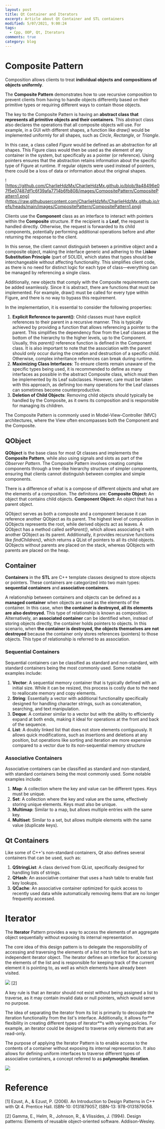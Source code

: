```yaml
---
layout: post
title: Qt Container and Iterators
excerpt: Article about Qt Container and STL containers
modified: 5/07/2021, 9:00:24
tags:
  - Cpp, OOP, Qt, Iterators
comments: true
category: blog
---
```

# Composite Pattern 
Composition allows clients to treat **individual objects and compositions of objects uniformly**.

The **Composite Pattern** demonstrates how to use recursive composition to prevent clients from having to handle objects differently based on their primitive types or requiring different ways to contain those objects.

The key to the Composite Pattern is having an **abstract class that represents all primitive objects and their containers**. This abstract class also declares the operations that all composite objects will use. For example, in a GUI with different shapes, a function like _draw()_ would be implemented uniformly for all shapes, such as _Circle_, _Rectangle_, or _Triangle_.

In this case, a class called _Figure_ would be defined as an abstraction for all shapes. This Figure class would then be used as the element of any container in the system, but specifically as a pointer (or reference). Using pointers ensures that the abstraction retains information about the specific type of Figure at runtime. If regular objects were used instead of pointers, there could be a loss of data or information about the original shapes.

![https://github.com/CharlieHdzMx/CharlieHdzMx.github.io/blob/9a48496e07f5e07487df1c6f39afa7714b6fb808/images/CompositePattern/CompositePattern1.png](https://raw.githubusercontent.com/CharlieHdzMx/CharlieHdzMx.github.io/refs/heads/main/images/CompositePattern/CompositePattern1.png) 

Clients use the **Component** class as an interface to interact with pointers within the **Composite** structure. If the recipient is a **Leaf**, the request is handled directly. Otherwise, the request is forwarded to its child components, potentially performing additional operations before and after returning the response to the client.

In this sense, the client cannot distinguish between a primitive object and a composite object, making the interface generic and adhering to the L**iskov Substitution Principle** (part of SOLID), which states that types should be interchangeable without affecting functionality. This simplifies client code, as there is no need for distinct logic for each type of class—everything can be managed by referencing a single class.

Additionally, new objects that comply with the Composite requirements can be added seamlessly. Since it is abstract, there are functions that must be implemented. For example, draw() must be called for every type within Figure, and there is no way to bypass this requirement.

In the implementation, it is essential to consider the following properties:
1. **Explicit Reference to parent()**: Child classes must have explicit references to their parent in a recursive manner. This is typically achieved by providing a function that allows referencing a pointer to the parent. This simplifies the dependency flow from the Leaf classes at the bottom of the hierarchy to the higher levels, up to the Component. Usually, this _parent()_ reference function is defined in the Component class. It is also important to note that the association with the parent should only occur during the creation and destruction of a specific child. Otherwise, complex inheritance references can break during runtime.
2. **Maximizing Class Interfaces**: To ensure clients remain unaware of the specific types being used, it is recommended to define as many interfaces as possible in the abstract Composite class, which must then be implemented by its Leaf subclasses. However, care must be taken with this approach, as defining too many operations for the Leaf classes can sometimes become counterproductive.
3. **Deletion of Child Objects**: Removing child objects should typically be handled by the Composite, as it owns its composition and is responsible for managing its children.

The Composite Pattern is commonly used in Model-View-Controller (MVC) architectures, where the View often encompasses both the Component and the Composite.

## QObject
**QObject** is the base class for most Qt classes and implements the **Composite Pattern**, while also using signals and slots as part of the _Observer Pattern_. The Composite Pattern involves creating complex components through a tree-like hierarchy structure of simpler components, ensuring that clients cannot distinguish between complex and simple components.

There is a difference of what is a compose of different objects and what are the elements of a composition. The definitons are:
**Composite Object:** An object that contains child objects.
**Component Object:** An object that has a parent object.

QObject serves as both a composite and a component because it can reference another QObject as its parent. The highest level of composition in QObjects represents the root, while derived objects act as leaves. A QObject has a method called _setParent()_, which allows associating it with another QObject as its parent. Additionally, it provides recursive functions like _findChildren()_, which returns a QList of pointers to all its child objects. QObjects without parents are placed on the stack, whereas QObjects with parents are placed on the heap.

## Container
**Containers** in the **STL** are C++ template classes designed to store objects or pointers. These containers are categorized into two main types: **sequential containers** and **associative containers**.

A relationship between containers and objects can be defined as a **managed container** when objects are used as the elements of the container. In this case, when **the container is destroyed, all its elements are also destroyed.** This type of relationship is known as composition. Alternatively, an **associated container** can be identified when, instead of storing objects directly, the container holds pointers to objects. In this scenario, when **the container is destroyed, the objects themselves are not destroyed** because the container only stores references (pointers) to those objects. This type of relationship is referred to as association.

### Sequential Containers
Sequential containers can be classified as standard and non-standard, with standard containers being the most commonly used. Some notable examples include:

1. **Vector**: A sequential memory container that is typically defined with an initial size. While it can be resized, this process is costly due to the need to reallocate memory and copy elements.
2. **String**: Essentially a vector<char> with additional functionality specifically designed for handling character strings, such as concatenation, searching, and text manipulation.
3. **Deque**: A container similar to a vector but with the ability to efficiently expand at both ends, making it ideal for operations at the front and back of the sequence.
4. **List**: A doubly linked list that does not store elements contiguously. It allows quick modifications, such as insertions and deletions at any position, but operations like sorting and iteration are more expensive compared to a vector due to its non-sequential memory structure

### Associative Containers
Associative containers can be classified as standard and non-standard, with standard containers being the most commonly used. Some notable examples include:

1. **Map**: A collection where the key and value can be different types. Keys must be unique.
2. **Set**: A collection where the key and value are the same, effectively storing unique elements. Keys must also be unique.
3. **Multimap**: Similar to a map, but allows multiple entries with the same key.
4. **Multiset**: Similar to a set, but allows multiple elements with the same value (duplicate keys).

## Qt Containers
Like some of C++'s non-standard containers, Qt also defines several containers that can be used, such as:

1. **QStringList**: A class derived from QList<QString>, specifically designed for handling lists of strings.
2. **QHash**: An associative container that uses a hash table to enable fast key lookups.
3. **QCache**: An associative container optimized for quick access to recently used data while automatically removing items that are no longer frequently accessed.

# Iterator
The **Iterator** Pattern provides a way to access the elements of an aggregate object sequentially without exposing its internal representation.

The core idea of this design pattern is to delegate the responsibility of accessing and traversing the elements of a list not to the list itself, but to an independent iterator object. The iterator defines an interface for accessing the elements of the list and is responsible for keeping track of the current element it is pointing to, as well as which elements have already been visited.

![](https://raw.githubusercontent.com/CharlieHdzMx/CharlieHdzMx.github.io/refs/heads/main/images/CompositePattern/Iterator1.png)
[2]

A key rule is that an iterator should not exist without being assigned a list to traverse, as it may contain invalid data or null pointers, which would serve no purpose.

The idea of separating the iterator from its list is primarily to decouple the iteration functionality from the list's interface. Additionally, it allows for** flexibility in creating different types of iterator**s with varying policies. For example, an iterator could be designed to traverse only elements that are read-only.

The purpose of applying the Iterator Pattern is to enable access to the contents of a container without exposing its internal representation. It also allows for defining uniform interfaces to traverse different types of associative containers, a concept referred to as **polymorphic iteration**.

![](https://raw.githubusercontent.com/CharlieHdzMx/CharlieHdzMx.github.io/refs/heads/main/images/CompositePattern/Iterator2.png)

# Reference
[1] Ezust, A., & Ezust, P. (2006). An Introduction to Design Patterns in C++ with Qt 4. Prentice Hall. ISBN-10: 0131879057, ISBN-13: 978-0131879058.

[2] Gamma, E., Helm, R., Johnson, R., & Vlissides, J. (1994). Design patterns: Elements of reusable object-oriented software. Addison-Wesley.
